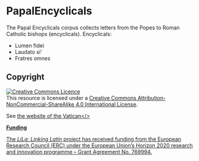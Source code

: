 # PapalEncyclicals
The Papal Encyclicals corpus collects letters from the Popes to Roman Catholic bishops (encyclicals).
Encyclicals:
* Lumen fidei
* Laudato si'
* Fratres omnes

## Copyright

<a rel="license" href="http://creativecommons.org/licenses/by-nc-sa/4.0/"><img alt="Creative Commons Licence" style="border-width:0" src="https://i.creativecommons.org/l/by-nc-sa/4.0/88x31.png" /></a><br />This resource is licensed under a <a rel="license" href="http://creativecommons.org/licenses/by-nc-sa/4.0/">Creative Commons Attribution-NonCommercial-ShareAlike 4.0 International License</a>.

See <a rel="vatican" href ="https://www.vatican.va/">the website of the Vatican</>

**Funding**

The *LiLa: Linking Latin* project has received funding from the European Research Council (ERC) under the European Union’s Horizon 2020 research and innovation programme – Grant Agreement No. 769994.

